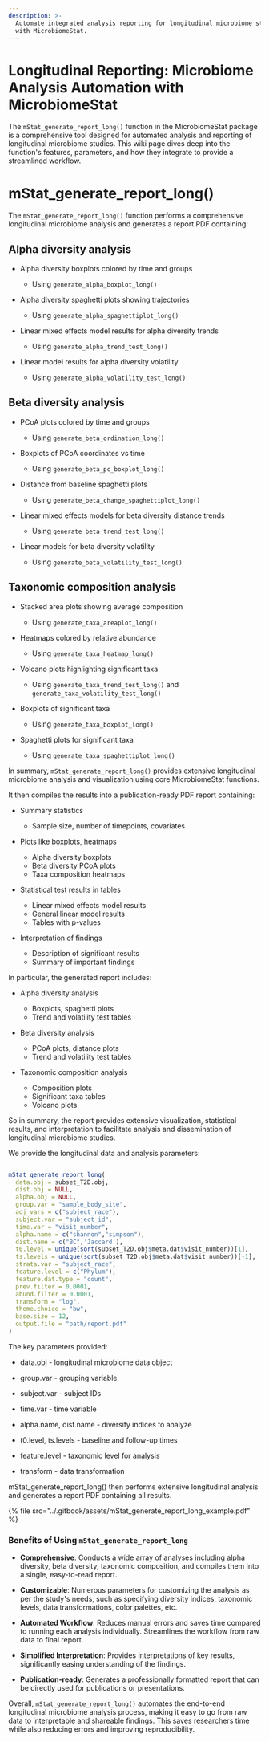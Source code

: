```yaml
---
description: >-
  Automate integrated analysis reporting for longitudinal microbiome studies
  with MicrobiomeStat.
---
```


# Longitudinal Reporting: Microbiome Analysis Automation with MicrobiomeStat

The `mStat_generate_report_long()` function in the MicrobiomeStat package is a comprehensive tool designed for automated analysis and reporting of longitudinal microbiome studies. This wiki page dives deep into the function's features, parameters, and how they integrate to provide a streamlined workflow.

# mStat_generate_report_long()

The `mStat_generate_report_long()` function performs a comprehensive longitudinal microbiome analysis and generates a report PDF containing:

## Alpha diversity analysis

- Alpha diversity boxplots colored by time and groups  
    - Using `generate_alpha_boxplot_long()`

- Alpha diversity spaghetti plots showing trajectories
    - Using `generate_alpha_spaghettiplot_long()` 

- Linear mixed effects model results for alpha diversity trends 
    - Using `generate_alpha_trend_test_long()`

- Linear model results for alpha diversity volatility
    - Using `generate_alpha_volatility_test_long()`


## Beta diversity analysis

- PCoA plots colored by time and groups
    - Using `generate_beta_ordination_long()`

- Boxplots of PCoA coordinates vs time 
    - Using `generate_beta_pc_boxplot_long()`

- Distance from baseline spaghetti plots   
    - Using `generate_beta_change_spaghettiplot_long()`

- Linear mixed effects models for beta diversity distance trends
    - Using `generate_beta_trend_test_long()`

- Linear models for beta diversity volatility
    - Using `generate_beta_volatility_test_long()`


## Taxonomic composition analysis

- Stacked area plots showing average composition
    - Using `generate_taxa_areaplot_long()`

- Heatmaps colored by relative abundance
    - Using `generate_taxa_heatmap_long()`

- Volcano plots highlighting significant taxa
    - Using `generate_taxa_trend_test_long()` and `generate_taxa_volatility_test_long()`

- Boxplots of significant taxa 
    - Using `generate_taxa_boxplot_long()`

- Spaghetti plots for significant taxa
    - Using `generate_taxa_spaghettiplot_long()`


In summary, `mStat_generate_report_long()` provides extensive longitudinal microbiome analysis and visualization using core MicrobiomeStat functions.


It then compiles the results into a publication-ready PDF report containing:

- Summary statistics
  - Sample size, number of timepoints, covariates

- Plots like boxplots, heatmaps
  - Alpha diversity boxplots
  - Beta diversity PCoA plots
  - Taxa composition heatmaps
  
- Statistical test results in tables
  - Linear mixed effects model results
  - General linear model results
  - Tables with p-values

- Interpretation of findings
  - Description of significant results
  - Summary of important findings

In particular, the generated report includes:

- Alpha diversity analysis
  - Boxplots, spaghetti plots
  - Trend and volatility test tables
  
- Beta diversity analysis
  - PCoA plots, distance plots 
  - Trend and volatility test tables

- Taxonomic composition analysis
  - Composition plots
  - Significant taxa tables
  - Volcano plots

So in summary, the report provides extensive visualization, statistical results, and interpretation to facilitate analysis and dissemination of longitudinal microbiome studies.

We provide the longitudinal data and analysis parameters:

```r

mStat_generate_report_long(
  data.obj = subset_T2D.obj, 
  dist.obj = NULL,
  alpha.obj = NULL,
  group.var = "sample_body_site", 
  adj_vars = c("subject_race"),
  subject.var = "subject_id",
  time.var = "visit_number",
  alpha.name = c("shannon","simpson"),
  dist.name = c("BC",'Jaccard'),
  t0.level = unique(sort(subset_T2D.obj$meta.dat$visit_number))[1],
  ts.levels = unique(sort(subset_T2D.obj$meta.dat$visit_number))[-1],
  strata.var = "subject_race",
  feature.level = c("Phylum"),
  feature.dat.type = "count",
  prev.filter = 0.0001,
  abund.filter = 0.0001,
  transform = "log",
  theme.choice = "bw",
  base.size = 12, 
  output.file = "path/report.pdf"
)

```

The key parameters provided:

- data.obj - longitudinal microbiome data object

- group.var - grouping variable 

- subject.var - subject IDs

- time.var - time variable

- alpha.name, dist.name - diversity indices to analyze

- t0.level, ts.levels - baseline and follow-up times

- feature.level - taxonomic level for analysis

- transform - data transformation 

mStat_generate_report_long() then performs extensive longitudinal analysis and generates a report PDF containing all results.

{% file src="../.gitbook/assets/mStat_generate_report_long_example.pdf" %}

### Benefits of Using `mStat_generate_report_long`

* **Comprehensive**: Conducts a wide array of analyses including alpha diversity, beta diversity, taxonomic composition, and compiles them into a single, easy-to-read report.

* **Customizable**: Numerous parameters for customizing the analysis as per the study's needs, such as specifying diversity indices, taxonomic levels, data transformations, color palettes, etc.

* **Automated Workflow**: Reduces manual errors and saves time compared to running each analysis individually. Streamlines the workflow from raw data to final report.

* **Simplified Interpretation**: Provides interpretations of key results, significantly easing understanding of the findings.

* **Publication-ready**: Generates a professionally formatted report that can be directly used for publications or presentations.

Overall, `mStat_generate_report_long()` automates the end-to-end longitudinal microbiome analysis process, making it easy to go from raw data to interpretable and shareable findings. This saves researchers time while also reducing errors and improving reproducibility.
